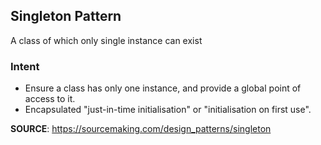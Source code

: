 ## Singleton Pattern
A class of which only single instance can exist

### Intent
- Ensure a class has only one instance, and provide a global point of access to it.
- Encapsulated "just-in-time initialisation" or "initialisation on first use".

**SOURCE**: https://sourcemaking.com/design_patterns/singleton
